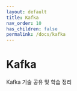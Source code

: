 ```yaml
---
layout: default
title: Kafka
nav_order: 10
has_children: false
permalink: /docs/kafka
---
```


# Kafka
Kafka 기술 공유 및 학습 정리